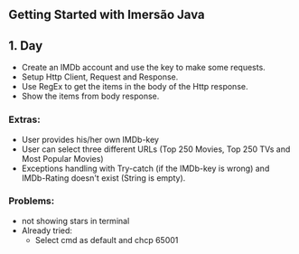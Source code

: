 ## Getting Started with Imersão Java

## 1. Day
- Create an IMDb account and use the key to make some requests.
- Setup Http Client, Request and Response.
- Use RegEx to get the items in the body of the Http response.
- Show the items from body response.

### Extras: 
- User provides his/her own IMDb-key
- User can select three different URLs (Top 250 Movies, Top 250 TVs and Most Popular Movies)
- Exceptions handling with Try-catch (if the IMDb-key is wrong) and IMDb-Rating doesn't exist (String is empty).

### Problems:
- not showing stars in terminal
- Already tried:
    - Select cmd as default and chcp 65001
